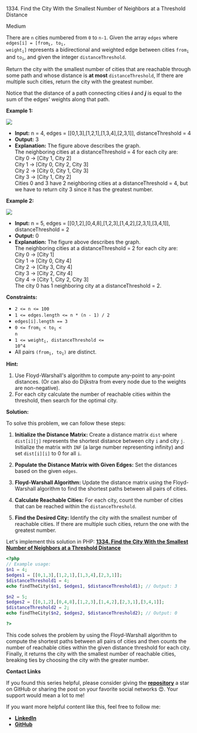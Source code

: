 1334\. Find the City With the Smallest Number of Neighbors at a Threshold Distance

Medium

There are `n` cities numbered from `0` to `n-1`. Given the array `edges` where <code>edges[i] = [from<sub>i</sub>, to<sub>i</sub>, weight<sub>i</sub>]</code> represents a bidirectional and weighted edge between cities <code>from<sub>i</sub></code> and <code>to<sub>i</sub></code>, and given the integer `distanceThreshold`.

Return the city with the smallest number of cities that are reachable through some path and whose distance is **at most** `distanceThreshold`, If there are multiple such cities, return the city with the greatest number.

Notice that the distance of a path connecting cities **_i_** and **_j_** is equal to the sum of the edges' weights along that path.

**Example 1:**

![](https://assets.leetcode.com/uploads/2020/01/16/find_the_city_01.png)

- **Input:** n = 4, edges = [[0,1,3],[1,2,1],[1,3,4],[2,3,1]], distanceThreshold = 4
- **Output:** 3
- **Explanation:** The figure above describes the graph.\
  The neighboring cities at a distanceThreshold = 4 for each city are:\
  City 0 -> [City 1, City 2]\
  City 1 -> [City 0, City 2, City 3]\
  City 2 -> [City 0, City 1, City 3]\
  City 3 -> [City 1, City 2]\
  Cities 0 and 3 have 2 neighboring cities at a distanceThreshold = 4, but we have to return city 3 since it has the greatest number.

**Example 2:**

![](https://assets.leetcode.com/uploads/2020/01/16/find_the_city_02.png)

- **Input:** n = 5, edges = [[0,1,2],[0,4,8],[1,2,3],[1,4,2],[2,3,1],[3,4,1]], distanceThreshold = 2
- **Output:** 0
- **Explanation:** The figure above describes the graph.\
  The neighboring cities at a distanceThreshold = 2 for each city are:\
  City 0 -> [City 1]\
  City 1 -> [City 0, City 4]\
  City 2 -> [City 3, City 4]\
  City 3 -> [City 2, City 4]\
  City 4 -> [City 1, City 2, City 3]\
  The city 0 has 1 neighboring city at a distanceThreshold = 2.

**Constraints:**

- <code>2 <= n <= 100</code>
- <code>1 <= edges.length <= n * (n - 1) / 2</code>
- <code>edges[i].length == 3</code>
- <code>0 <= from<sub>i</sub> < to<sub>i</sub> < n</code>
- <code>1 <= weight<sub>i</sub>, distanceThreshold <= 10^4</code>
- All pairs <code>(from<sub>i</sub>, to<sub>i</sub>)</code> are distinct.


**Hint:**
1. Use Floyd-Warshall's algorithm to compute any-point to any-point distances. (Or can also do Dijkstra from every node due to the weights are non-negative).
2. For each city calculate the number of reachable cities within the threshold, then search for the optimal city.


**Solution:**


To solve this problem, we can follow these steps:

1. **Initialize the Distance Matrix:** Create a distance matrix `dist` where `dist[i][j]` represents the shortest distance between city `i` and city `j`. Initialize the matrix with `INF` (a large number representing infinity) and set `dist[i][i]` to 0 for all `i`.

2. **Populate the Distance Matrix with Given Edges:** Set the distances based on the given `edges`.

3. **Floyd-Warshall Algorithm:** Update the distance matrix using the Floyd-Warshall algorithm to find the shortest paths between all pairs of cities.

4. **Calculate Reachable Cities:** For each city, count the number of cities that can be reached within the `distanceThreshold`.

5. **Find the Desired City:** Identify the city with the smallest number of reachable cities. If there are multiple such cities, return the one with the greatest number.


Let's implement this solution in PHP: **[1334. Find the City With the Smallest Number of Neighbors at a Threshold Distance](https://github.com/mah-shamim/leet-code-in-php/tree/main/algorithms/001334-find-the-city-with-the-smallest-number-of-neighbors-at-a-threshold-distance/solution.php)**

```php
<?php
// Example usage:
$n1 = 4;
$edges1 = [[0,1,3],[1,2,1],[1,3,4],[2,3,1]];
$distanceThreshold1 = 4;
echo findTheCity($n1, $edges1, $distanceThreshold1); // Output: 3

$n2 = 5;
$edges2 = [[0,1,2],[0,4,8],[1,2,3],[1,4,2],[2,3,1],[3,4,1]];
$distanceThreshold2 = 2;
echo findTheCity($n2, $edges2, $distanceThreshold2); // Output: 0

?>
```
This code solves the problem by using the Floyd-Warshall algorithm to compute the shortest paths between all pairs of cities and then counts the number of reachable cities within the given distance threshold for each city. Finally, it returns the city with the smallest number of reachable cities, breaking ties by choosing the city with the greater number.

**Contact Links**

If you found this series helpful, please consider giving the **[repository](https://github.com/mah-shamim/leet-code-in-php)** a star on GitHub or sharing the post on your favorite social networks 😍. Your support would mean a lot to me!

If you want more helpful content like this, feel free to follow me:

- **[LinkedIn](https://www.linkedin.com/in/arifulhaque/)**
- **[GitHub](https://github.com/mah-shamim)**
